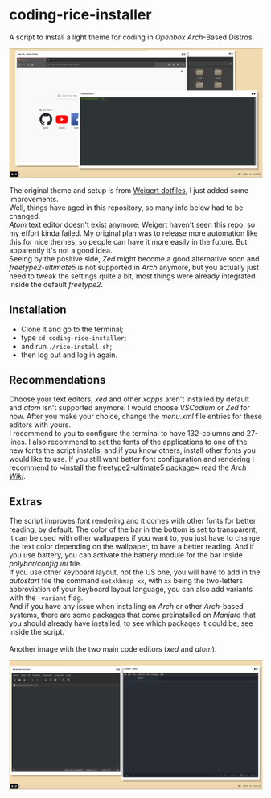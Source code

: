 # coding-rice-installer
A script to install a light theme for coding in _Openbox Arch_-Based Distros.

![openbox_theme](openbox-customization.png)

The original theme and setup is from [Weigert dotfiles](https://github.com/weigert/.dotfiles), I just added some improvements. \
Well, things have aged in this repository, so many info below had to be changed. \
_Atom_ text editor doesn't exist anymore; Weigert haven't seen this repo, so my effort kinda failed. My original plan was to release more automation like this for nice themes, so people can have it more easily in the future. But apparently it's not a good idea. \
Seeing by the positive side, _Zed_ might become a good alternative soon and _freetype2-ultimate5_ is not supported in _Arch_ anymore, but you actually just need to tweak the settings quite a bit, most things were already integrated inside the default _freetype2_.

## Installation
* Clone it and go to the terminal;
* type `cd coding-rice-installer`; 
* and run `./rice-install.sh`;
* then log out and log in again.

## Recommendations
Choose your text editors, _xed_ and other _xapps_ aren't installed by default and _atom_ isn't supported anymore. I would choose _VSCodium_ or _Zed_ for now. After you make your choice, change the *menu.xml* file entries for these editors with yours. \
I recommend to you to configure the terminal to have 132-columns and 27-lines. I also recommend to set the fonts of the applications to one of the new fonts the script installs, and if you know others, install other fonts you would like to use. If you still want better font configuration and rendering I recommend to ~install the [freetype2-ultimate5](https://aur.archlinux.org/packages/freetype2-ultimate5/) package~ read the _[Arch Wiki](https://wiki.archlinux.org/title/Font_configuration)_.

## Extras
The script improves font rendering and it comes with other fonts for better reading, by default. The color of the bar in the bottom is set to transparent, it can be used with other wallpapers if you want to, you just have to change the text color depending on the wallpaper, to have a better reading. And if you use battery, you can activate the battery module for the bar inside *polybar/config.ini* file. \
If you use other keyboard layout, not the US one, you will have to add in the *autostart* file the command `setxkbmap xx`, with `xx` being the two-letters abbreviation of your keyboard layout language, you can also add variants with the `-variant` flag. \
And if you have any issue when installing on _Arch_ or other _Arch_-based systems, there are some packages that come preinstalled on _Manjaro_ that you should already have installed, to see which packages it could be, see inside the script. \
\
Another image with the two main code editors (_xed_ and _atom_).

![coding_apps](coding-rice.png)
